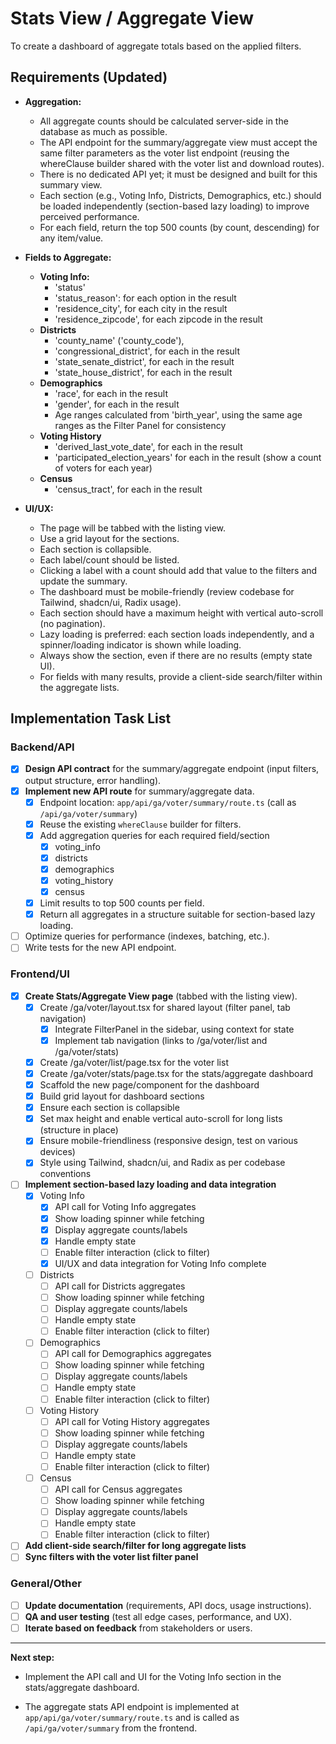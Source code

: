 # Stats View / Aggregate View

To create a dashboard of aggregate totals based on the applied filters.

## Requirements (Updated)

- **Aggregation:**
  - All aggregate counts should be calculated server-side in the database as much as possible.
  - The API endpoint for the summary/aggregate view must accept the same filter parameters as the voter list endpoint (reusing the whereClause builder shared with the voter list and download routes).
  - There is no dedicated API yet; it must be designed and built for this summary view.
  - Each section (e.g., Voting Info, Districts, Demographics, etc.) should be loaded independently (section-based lazy loading) to improve perceived performance.
  - For each field, return the top 500 counts (by count, descending) for any item/value.

- **Fields to Aggregate:**
  - **Voting Info:**
    - 'status'
    - 'status_reason': for each option in the result
    - 'residence_city', for each city in the result
    - 'residence_zipcode', for each zipcode in the result
  - **Districts**
    - 'county_name' ('county_code'),
    - 'congressional_district', for each in the result
    - 'state_senate_district', for each in the result
    - 'state_house_district', for each in the result
  - **Demographics**
    - 'race', for each in the result
    - 'gender', for each in the result
    - Age ranges calculated from 'birth_year', using the same age ranges as the Filter Panel for consistency
  - **Voting History**
    - 'derived_last_vote_date', for each in the result
    - 'participated_election_years' for each in the result (show a count of voters for each year)
  - **Census**
    - 'census_tract', for each in the result

- **UI/UX:**
  - The page will be tabbed with the listing view.
  - Use a grid layout for the sections.
  - Each section is collapsible.
  - Each label/count should be listed.
  - Clicking a label with a count should add that value to the filters and update the summary.
  - The dashboard must be mobile-friendly (review codebase for Tailwind, shadcn/ui, Radix usage).
  - Each section should have a maximum height with vertical auto-scroll (no pagination).
  - Lazy loading is preferred: each section loads independently, and a spinner/loading indicator is shown while loading.
  - Always show the section, even if there are no results (empty state UI).
  - For fields with many results, provide a client-side search/filter within the aggregate lists.

## Implementation Task List

### Backend/API
- [x] **Design API contract** for the summary/aggregate endpoint (input filters, output structure, error handling).
- [x] **Implement new API route** for summary/aggregate data.
    - [x] Endpoint location: `app/api/ga/voter/summary/route.ts` (call as `/api/ga/voter/summary`)
    - [x] Reuse the existing `whereClause` builder for filters.
    - [x] Add aggregation queries for each required field/section
        - [x] voting_info
        - [x] districts
        - [x] demographics
        - [x] voting_history
        - [x] census
    - [x] Limit results to top 500 counts per field.
    - [x] Return all aggregates in a structure suitable for section-based lazy loading.
- [ ] Optimize queries for performance (indexes, batching, etc.).
- [ ] Write tests for the new API endpoint.

### Frontend/UI
- [x] **Create Stats/Aggregate View page** (tabbed with the listing view).
    - [x] Create /ga/voter/layout.tsx for shared layout (filter panel, tab navigation)
        - [x] Integrate FilterPanel in the sidebar, using context for state
        - [x] Implement tab navigation (links to /ga/voter/list and /ga/voter/stats)
    - [x] Create /ga/voter/list/page.tsx for the voter list
    - [x] Create /ga/voter/stats/page.tsx for the stats/aggregate dashboard
    - [x] Scaffold the new page/component for the dashboard
    - [x] Build grid layout for dashboard sections
    - [x] Ensure each section is collapsible
    - [x] Set max height and enable vertical auto-scroll for long lists (structure in place)
    - [x] Ensure mobile-friendliness (responsive design, test on various devices)
    - [x] Style using Tailwind, shadcn/ui, and Radix as per codebase conventions

- [ ] **Implement section-based lazy loading and data integration**
    - [x] Voting Info
        - [x] API call for Voting Info aggregates
        - [x] Show loading spinner while fetching
        - [x] Display aggregate counts/labels
        - [x] Handle empty state
        - [ ] Enable filter interaction (click to filter)
        - [x] UI/UX and data integration for Voting Info complete
    - [ ] Districts
        - [ ] API call for Districts aggregates
        - [ ] Show loading spinner while fetching
        - [ ] Display aggregate counts/labels
        - [ ] Handle empty state
        - [ ] Enable filter interaction (click to filter)
    - [ ] Demographics
        - [ ] API call for Demographics aggregates
        - [ ] Show loading spinner while fetching
        - [ ] Display aggregate counts/labels
        - [ ] Handle empty state
        - [ ] Enable filter interaction (click to filter)
    - [ ] Voting History
        - [ ] API call for Voting History aggregates
        - [ ] Show loading spinner while fetching
        - [ ] Display aggregate counts/labels
        - [ ] Handle empty state
        - [ ] Enable filter interaction (click to filter)
    - [ ] Census
        - [ ] API call for Census aggregates
        - [ ] Show loading spinner while fetching
        - [ ] Display aggregate counts/labels
        - [ ] Handle empty state
        - [ ] Enable filter interaction (click to filter)

- [ ] **Add client-side search/filter for long aggregate lists**
- [ ] **Sync filters with the voter list filter panel**

### General/Other
- [ ] **Update documentation** (requirements, API docs, usage instructions).
- [ ] **QA and user testing** (test all edge cases, performance, and UX).
- [ ] **Iterate based on feedback** from stakeholders or users.

---

**Next step:**
- Implement the API call and UI for the Voting Info section in the stats/aggregate dashboard.

- The aggregate stats API endpoint is implemented at `app/api/ga/voter/summary/route.ts` and is called as `/api/ga/voter/summary` from the frontend.
